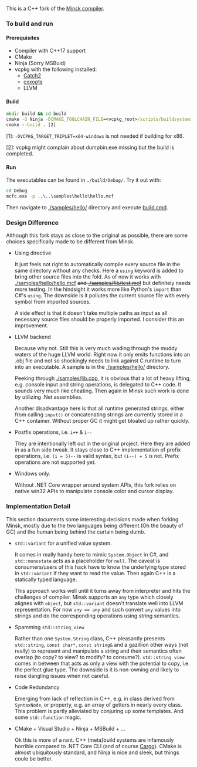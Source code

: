 This is a C++ fork of the [Minsk compiler](https://github.com/terrajobst/minsk). 


### To build and run

#### Prerequisites

- Compiler with C++17 support
- CMake
- Ninja (Sorry MSBuid)
- vcpkg with the following installed:
    - [Catch2](https://github.com/catchorg/Catch2)
    - [cxxopts](https://github.com/jarro2783/cxxopts)
    - LLVM


#### Build

```cmd
mkdir build && cd build
cmake -G Ninja -DCMAKE_TOOLCHAIN_FILE=<vcpkg_root>/scripts/buildsystems/vcpkg.cmake -DVCPKG_TARGET_TRIPLET=x64-windows .. [1]
cmake --build . [2]
```

[1]: `-DVCPKG_TARGET_TRIPLET=x64-windows` is not needed if building for x86.

[2]: vcpkg might complain about dumpbin.exe missing but the build is completed.

#### Run

The executables can be found in `./build/Debug/`. Try it out with:

```cmd
cd Debug
mcfc.exe -p ..\..\samples\hello\hello.mcf
```

Then navigate to [./samples/hello/](./samples/hello/) directory and execute [build.cmd](./samples/hello/build.cmd).

### Design Difference

Although this fork stays as close to the original as possible, there are some choices specifically made to be different from Minsk. 

- Using directive

    It just feels not right to automatically compile every source file in the same directory without any checks. Here a `using` keyword is added to bring other source files into the fold. As of now it works with [./samples/hello/hello.mcf](./samples/hello/hello.mcf) ~~and [./samples/fib/test.mcf](./samples/fib/test.mcf)~~ but definitely needs more testing. In the hindsight it works more like Python's `import` than C#'s `using`. The downside is it pollutes the current source file with every symbol from imported sources. 

    A side effect is that it doesn't take multiple paths as input as all necessary source files should be properly imported. I consider this an improvement.

- LLVM backend

    Because why not. Still this is very much wading through the muddy waters of the huge LLVM world. Right now it only emits functions into an .obj file and not so shockingly needs to link against C runtime to turn into an executable. A sample is in the [./samples/hello/](./samples/hello/) directory. 

    Peeking through [./samples/lib.cpp](./samples/lib.cpp), it is obvious that a lot of heavy lifting, e.g. console input and string operations, is delegated to C++ code. It sounds very much like cheating. Then again in Minsk such work is done by utilizing .Net assemblies. 

    Another disadvantage here is that all runtime generated strings, either from calling `input()` or concatenating strings are currently stored in a C++ container. Without proper GC it might get bloated up rather quickly. 

- Postfix operations, i.e. `i++` & `i--`

    They are intentionally left out in the original project. Here they are added in as a fun side tweak. It stays close to C++ implementation of prefix operations, i.e. `(i = 5)--` is valid syntax, but `(i--) = 5` is not. Prefix operations are not supported yet. 

- Windows only.

    Without .NET Core wrapper around system APIs, this fork relies on native win32 APIs to manipulate console color and cursor display. 


### Implementation Detail

This section documents some interesting decisions made when forking Minsk, mostly due to the two languages being different (Oh the beauty of GC) and the human being behind the curtain being dumb.

- `std::variant` for a unified value system.

     It comes in really handy here to mimic `System.Object` in C#, and `std::monostate` acts as a placeholder for `null`. The caveat is consumers/users of this hack have to know the underlying type stored in `std::variant` if they want to read the value. Then again C++ is a statically typed language.

     This approach works well until it turns away from interpreter and hits the challenges of compiler. Minsk supports an `any` type which closely alignes with `object`, but `std::variant` doesn't translate well into LLVM representation. For now `any == any` and such convert `any` values into strings and do the corresponding operations using string semantics. 

- Spamming `std::string_view`

    Rather than one `System.String` class, C++ pleasantly presents `std::string`, `const char*`, `const string&` and a gazillion other ways (not really) to represent and manipulate a string and their semantics often overlap (to copy? to view? to modify? to consume?). `std::string_view` comes in between that acts as only a view with the potential to copy, i.e. the perfect glue type. The downside is it is non-owning and likely to raise dangling issues when not careful. 

- Code Redundancy

    Emerging from lack of reflection in C++, e.g. in class derived from `SyntaxNode`, or property, e.g. an array of getters in nearly every class. This problem is partly alleviated by conjuring up some templates. And some `std::function` magic. 

- CMake + Visual Studio + Ninja + MSBuild + ...

    Ok this is more of a rant. C++ (meta)build systems are infamously horrible compared to .NET Core CLI (and of course [Cargo](https://github.com/rust-lang/cargo/)). CMake is almost ubiquitously standard, and Ninja is nice and sleek, but things coule be better.